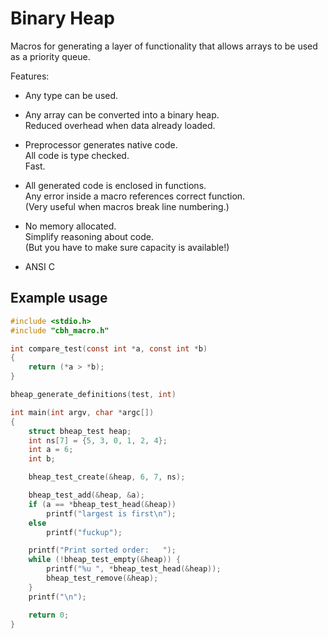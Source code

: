 # Binary Heap

Macros for generating a layer of functionality that allows
arrays to be used as a priority queue.

Features:

- Any type can be used.                                                                                                                                         
                                                                                                                                                                
- Any array can be converted into a binary heap.                                                                                                                
  Reduced overhead when data already loaded.                                                                                                                    
                                                                                                                                                                
- Preprocessor generates native code.                                                                                                                           
  All code is type checked.                                                                                                                                     
  Fast.                                                                                                                                                         
                                                                                                                                                                
- All generated code is enclosed in functions.                                                                                                                  
  Any error inside a macro references correct function.                                                                                                         
  (Very useful when macros break line numbering.)                                                                                                          
                                                                                                                                                                
- No memory allocated.                                                                                                                                          
  Simplify reasoning about code.                                                                                                                                
  (But you have to make sure capacity is available!)                                                                                                            
                                                                                                                                                                
- ANSI C

Example usage
-------------

``` C
#include <stdio.h>
#include "cbh_macro.h"

int compare_test(const int *a, const int *b)
{
	return (*a > *b);
}

bheap_generate_definitions(test, int)

int main(int argv, char *argc[])
{
	struct bheap_test heap;
	int ns[7] = {5, 3, 0, 1, 2, 4};
	int a = 6;
	int b;

	bheap_test_create(&heap, 6, 7, ns);

	bheap_test_add(&heap, &a);
	if (a == *bheap_test_head(&heap))
		printf("largest is first\n");
	else
		printf("fuckup");

	printf("Print sorted order:   ");
	while (!bheap_test_empty(&heap)) {
		printf("%u ", *bheap_test_head(&heap));
		bheap_test_remove(&heap);
	}
	printf("\n");

	return 0;
}
```
